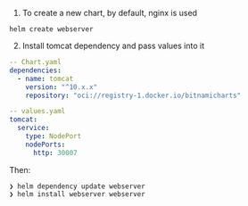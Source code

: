 1. To create a new chart, by default, nginx is used

```
helm create webserver
```

2. Install tomcat dependency and pass values into it

```yaml
-- Chart.yaml
dependencies:
  - name: tomcat
    version: "^10.x.x"
    repository: "oci://registry-1.docker.io/bitnamicharts"
```

```yaml
-- values.yaml
tomcat:
  service:
    type: NodePort
    nodePorts:
      http: 30007
```

Then:

```
❯ helm dependency update webserver
❯ helm install webserver webserver
```
